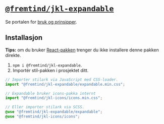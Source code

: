 # [`@fremtind/jkl-expandable`](https://jokul.fremtind.no/komponenter/expandable)

Se portalen for [bruk og prinsipper](https://jokul.fremtind.no/komponenter/expandable).

## Installasjon

**Tips:** om du bruker [React-pakken](../expandable-react/) trenger du ikke installere denne pakken direkte.

1. `npm i @fremtind/jkl-expandable`.
2. Importér stil-pakken i prosjektet ditt.

```js
// Importer stilark via JavaScript med CSS-loader.
import "@fremtind/jkl-expandable/expandable.min.css";

// Expandable bruker icons-pakka internt
import "@fremtind/jkl-icons/icons.min.css";
```

```scss
// Eller importer stilark via SCSS.
@use "@fremtind/jkl-expandable/expandable";
@use "@fremtind/jkl-icons/icons";
```
